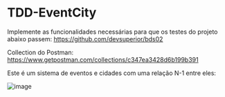# TDD-EventCity

Implemente as funcionalidades necessárias para que os testes do projeto abaixo passem:
https://github.com/devsuperior/bds02

Collection do Postman:
https://www.getpostman.com/collections/c347ea3428d6b199b391

Este é um sistema de eventos e cidades com uma relação N-1 entre eles:

![image](https://user-images.githubusercontent.com/79049461/236901896-540ae7b5-c184-41f3-87ea-173b3d21b2b4.png)

